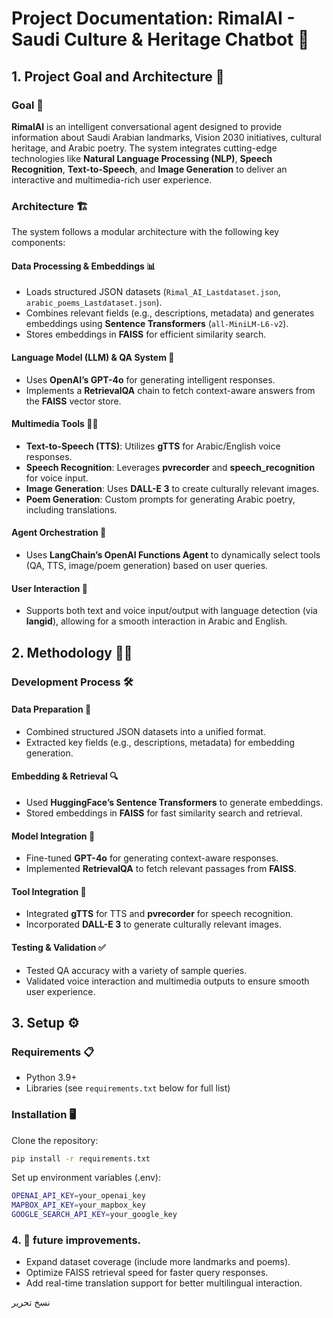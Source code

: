 # Project Documentation: RimalAI - Saudi Culture & Heritage Chatbot 🌟

## 1. Project Goal and Architecture 🎯

### Goal 🚀
**RimalAI** is an intelligent conversational agent designed to provide information about Saudi Arabian landmarks, Vision 2030 initiatives, cultural heritage, and Arabic poetry. The system integrates cutting-edge technologies like **Natural Language Processing (NLP)**, **Speech Recognition**, **Text-to-Speech**, and **Image Generation** to deliver an interactive and multimedia-rich user experience. 

### Architecture 🏗️
The system follows a modular architecture with the following key components:

#### Data Processing & Embeddings 📊
- Loads structured JSON datasets (`Rimal_AI_Lastdataset.json`, `arabic_poems_Lastdataset.json`).
- Combines relevant fields (e.g., descriptions, metadata) and generates embeddings using **Sentence Transformers** (`all-MiniLM-L6-v2`).
- Stores embeddings in **FAISS** for efficient similarity search.

#### Language Model (LLM) & QA System 🤖
- Uses **OpenAI’s GPT-4o** for generating intelligent responses.
- Implements a **RetrievalQA** chain to fetch context-aware answers from the **FAISS** vector store.

#### Multimedia Tools 🎥🎤
- **Text-to-Speech (TTS)**: Utilizes **gTTS** for Arabic/English voice responses.
- **Speech Recognition**: Leverages **pvrecorder** and **speech_recognition** for voice input.
- **Image Generation**: Uses **DALL-E 3** to create culturally relevant images.
- **Poem Generation**: Custom prompts for generating Arabic poetry, including translations.

#### Agent Orchestration 🔧
- Uses **LangChain’s OpenAI Functions Agent** to dynamically select tools (QA, TTS, image/poem generation) based on user queries.

#### User Interaction 👥
- Supports both text and voice input/output with language detection (via **langid**), allowing for a smooth interaction in Arabic and English.

## 2. Methodology 🧑‍🔬

### Development Process 🛠️

#### Data Preparation 📂
- Combined structured JSON datasets into a unified format.
- Extracted key fields (e.g., descriptions, metadata) for embedding generation.

#### Embedding & Retrieval 🔍
- Used **HuggingFace’s Sentence Transformers** to generate embeddings.
- Stored embeddings in **FAISS** for fast similarity search and retrieval.

#### Model Integration 🧠
- Fine-tuned **GPT-4o** for generating context-aware responses.
- Implemented **RetrievalQA** to fetch relevant passages from **FAISS**.

#### Tool Integration 🔌
- Integrated **gTTS** for TTS and **pvrecorder** for speech recognition.
- Incorporated **DALL-E 3** to generate culturally relevant images.

#### Testing & Validation ✅
- Tested QA accuracy with a variety of sample queries.
- Validated voice interaction and multimedia outputs to ensure smooth user experience.

## 3. Setup ⚙️

### Requirements 📋
- Python 3.9+  
- Libraries (see `requirements.txt` below for full list)

### Installation 🖥️
Clone the repository:

```bash
pip install -r requirements.txt
```

Set up environment variables (.env):
```bash
OPENAI_API_KEY=your_openai_key
MAPBOX_API_KEY=your_mapbox_key
GOOGLE_SEARCH_API_KEY=your_google_key
```

### 4. **🔮** future improvements.
- Expand dataset coverage (include more landmarks and poems).
- Optimize FAISS retrieval speed for faster query responses.
- Add real-time translation support for better multilingual interaction.


نسخ
تحرير
